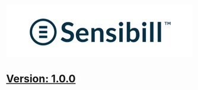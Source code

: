 ![Sensibill](Sensibill-Logo.png)

# [Version: 1.0.0](https://sensibill.github.io/sensibill-ios-capture-documentation/)
